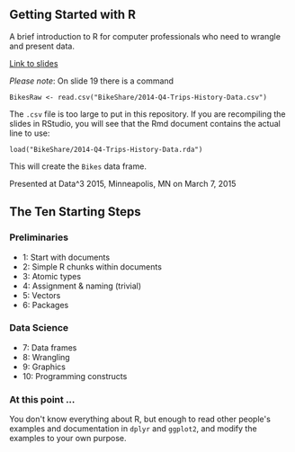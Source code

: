 ## Getting Started with R

A brief introduction to R for computer professionals who need to wrangle and present data.

[Link to slides](http://htmlpreview.github.com/?https://raw.githubusercontent.com/dtkaplan/Data-3-Conference/master/Intro-to-R-slides.html)

*Please note*: On slide 19 there is a command
```
BikesRaw <- read.csv("BikeShare/2014-Q4-Trips-History-Data.csv")
```
The `.csv` file is too large to put in this repository.  If you are recompiling the slides in RStudio, you will see that the Rmd document contains the actual line to use:
```
load("BikeShare/2014-Q4-Trips-History-Data.rda")
```
This will create the `Bikes` data frame.

Presented at Data^3 2015, Minneapolis, MN on March 7, 2015

## The Ten Starting Steps

### Preliminaries

-  1: Start with documents
-  2: Simple R chunks within documents
-  3: Atomic types 
-  4: Assignment & naming (trivial)
-  5: Vectors
-  6: Packages

### Data Science

-  7: Data frames
-  8: Wrangling
-  9: Graphics
- 10: Programming constructs

### At this point ...

You don't know everything about R, but enough to read other people's examples and documentation in `dplyr` and `ggplot2`, and modify the examples to your own purpose.
